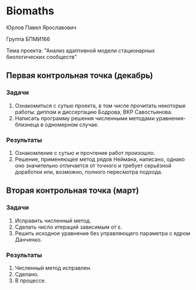 # Biomaths

Юрлов Павел Ярославович

Группа БПМИ166

Тема проекта: "Анализ адаптивной модели стационарных биологических сообществ"


## Первая контрольная точка (декабрь)

### Задачи

1. Ознакомиться с сутью проекта, в том числе прочитать некоторые работы: диплом и диссертацию Бодрова, ВКР Савостьянова.
2. Написать программу решения численными методами уравнения-близнеца в одномерном случае.



### Результаты

1. Ознакомление с сутью и прочтение работ произошло.
2. Решение, применяющее метод рядов Неймана, написано, однако оно значительно отличается от точного и требует серьёзной доработки или, возможно, полного пересмотра подхода.


## Вторая контрольная точка (март)

### Задачи

1. Исправить численный метод.
2. Сделать число итераций зависимым от ε.
3. Решить исходное уравнение без управляющего параметра с ядром Данченко.



### Результаты

1. Численный метод исправлен.
2. Сделано.
3. В процессе.
